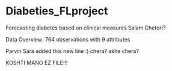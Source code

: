 # Diabeties_FLproject
Forecasting diabetes based on clinical measures
Salam Chetori?

Data Overview:
764 observations with 9 attributes




Parvin
Sara added this new line :)
chera? akhe chera?



KOSHTI MANO EZ FILE!!!

